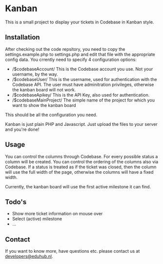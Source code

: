 Kanban
======

This is a small project to display your tickets in Codebase in Kanban style.

Installation
------------

After checking out the code repsitory, you need to copy the settings.example.php to settings.php and edit that file with the appropriate config data. You crrently need to specify 4 configuration options:

* /$codebaseAccount/ This is the Codebase account you use. Not your username, by the way.
* /$codebaseUser/ This is the username, used for authentication with the Codebase API. The user must have adminitration privileges, otherwise the kanban board will not work.
* /$codebaseApikey/ This is the API Key, also used for authentication.
* /$codebaseMainProject/ The simple name of the project for which you want to show the kanban board

This should be all the configuration you need.

Kanban is just plain PHP and Javascript. Just upload the files to your server and you're done!

Usage
-----

You can control the columns through Codebase. For every possible status a column will be created. You can control the ordering of the columns also via Codebase. If a status is treated as if the ticket was closed, then the column will use the full width of the page, otherwise the columns will have a fixed width.

Currently, the kanban board will use the first active milestone it can find.


Todo's
------

* Show more ticket information on mouse over
* Select (active) milestone
* ...

Contact
-------

If you want to know more, have questions etc. please contact us at developers@eduhub.nl.